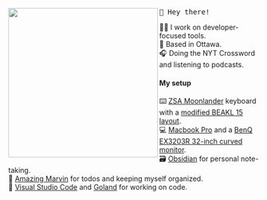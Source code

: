 <img align="left" width="300" src="https://i.postimg.cc/pdQvRZgG/Lucas-Octocat.png"> <samp> :wave: Hey there! <br>

  :man_technologist: I work on developer-focused tools.<br>
  :city_sunrise: Based in Ottawa.<br>
  :headphones: Doing the NYT Crossword and listening to podcasts.<br>
  
#### My setup

  :keyboard: [ZSA Moonlander](https://www.zsa.io/moonlander/) keyboard with a [modified BEAKL 15 layout](https://configure.zsa.io/moonlander/layouts/wERmj/latest/0).<br>
  :computer: [Macbook Pro](https://www.apple.com/ca/shop/buy-mac/macbook-pro/16-inch-space-grey-10-core-cpu-32-core-gpu-1tb) and a [BenQ EX3203R 32-inch curved monitor](https://www.benq.com/en-ca/monitor/gaming/ex3203r.html).<br>
  :card_file_box: [Obsidian](https://obsidian.md/) for personal note-taking.<br>
  :date: [Amazing Marvin](https://amazingmarvin.com/) for todos and keeping myself organized.<br>
  :notebook_with_decorative_cover: [Visual Studio Code](https://code.visualstudio.com/) and [Goland](https://www.jetbrains.com/go/) for working on code.
